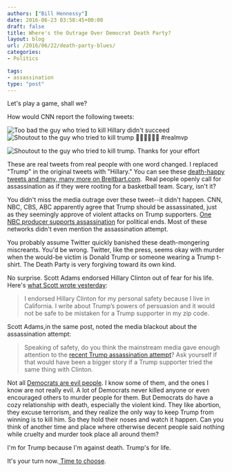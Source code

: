 ```yaml
---
authors: ["Bill Hennessy"]
date: 2016-06-23 03:58:45+00:00
draft: false
title: Where's the Outrage Over Democrat Death Party?
layout: blog
url: /2016/06/22/death-party-blues/
categories:
- Politics

tags:
- assassination
type: "post"
---
```


Let's play a game, shall we?

How would CNN report the following tweets:

![Too bad the guy who tried to kill Hillary didn't succeed](https://hennessysview.com/wp-content/uploads/2016/06/fake-tweet-2-1.png)
![Shoutout to the guy who tried to kill trump &#x1f44f;&#x1f3fc;&#x1f44f;&#x1f3fc;&#x1f44f;&#x1f3fc; #realmvp](https://hennessysview.com/wp-content/uploads/2016/06/fake-tweet-3-1.png)


![Shoutout to the guy who tried to kill trump. Thanks for your effort](https://hennessysview.com/wp-content/uploads/2016/06/fake-twitter-1.png)


These are real tweets from real people with one word changed. I replaced "Trump" in the original tweets with "Hillary." You can see these [death-happy tweets and many, many more on Breitbart.com](https://www.breitbart.com/tech/2016/06/22/trump-haters-cheer-donald-trumps-would-be-assassin-on-twitter/).  Real people openly call for assassination as if they were rooting for a basketball team. Scary, isn't it?

You didn't miss the media outrage over these tweet--it didn't happen. CNN, NBC, CBS, ABC apparently agree that Trump should be assassinated, just as they seemingly approve of violent attacks on Trump supporters. [One NBC producer supports assassination](https://www.thegatewaypundit.com/2016/06/nbc-producer-trump-assassin-good-guy-gun/) for political ends. Most of these networks didn't even mention the assassination attempt.

You probably assume Twitter quickly banished these death-mongering miscreants. You'd be wrong. Twitter, like the press, seems okay with murder when the would-be victim is Donald Trump or someone wearing a Trump t-shirt. The Death Party is very forgiving toward its own kind.

No surprise. Scott Adams endorsed Hillary Clinton out of fear for his life. Here's [what Scott wrote yesterday](https://blog.dilbert.com/post/146268246131/some-thoughts-about-lewandowski-campaign-funding):



> I endorsed Hillary Clinton for my personal safety because I live in California. I write about Trump’s powers of persuasion and it would not be safe to be mistaken for a Trump supporter in my zip code.



Scott Adams,in the same post, noted the media blackout about the assassination attempt:



> Speaking of safety, do you think the mainstream media gave enough attention to the [recent Trump assassination attempt](https://t.umblr.com/redirect?z=http%3A%2F%2Fwww.cnn.com%2F2016%2F06%2F19%2Fpolitics%2Ftrump-rally-gun-police-officer%2Findex.html&t=MDg1N2VmMGFlYzIzYTY3Y2M1N2RiNzc1ODM3MjVjZjYzNWE0NmE0ZCxOcm9iWWhjUw%3D%3D)? Ask yourself if that would have been a bigger story if a Trump supporter tried the same thing with Clinton.



Not all [Democrats are evil people](https://blog.dilbert.com/post/146307088451/why-gun-control-cant-be-solved-in-the-usa). I know some of them, and the ones I know are not really evil. A lot of Democrats never killed anyone or even encouraged others to murder people for them. But Democrats do have a cozy relationship with death, especially the violent kind. They like abortion, they excuse terrorism, and they realize the only way to keep Trump from winning is to kill him. So they hold their noses and watch it happen. Can you think of another time and place where otherwise decent people said nothing while cruelty and murder took place all around them?

I'm for Trump because I'm against death. Trump's for life.

It's your turn now.[ Time to choose](https://hennessysview.com/2015/12/20/its-time-to-choose/).




